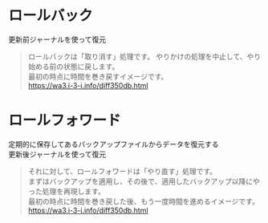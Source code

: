 # ロールバック

更新前ジャーナルを使って復元

> ロールバックは「取り消す」処理です。
> やりかけの処理を中止して、やり始める前の状態に戻します。  
> 最初の時点に時間を巻き戻すイメージです。  
> https://wa3.i-3-i.info/diff350db.html

# ロールフォワード

定期的に保存してあるバックアップファイルからデータを復元する  
更新後ジャーナルを使って復元

> それに対して、ロールフォワードは「やり直す」処理です。  
> まずはバックアップを適用し、その後で、適用したバックアップ以降にやった処理を再現します。  
> 最初の時点に時間を巻き戻した後、もう一度時間を進めるイメージです。  
> https://wa3.i-3-i.info/diff350db.html
